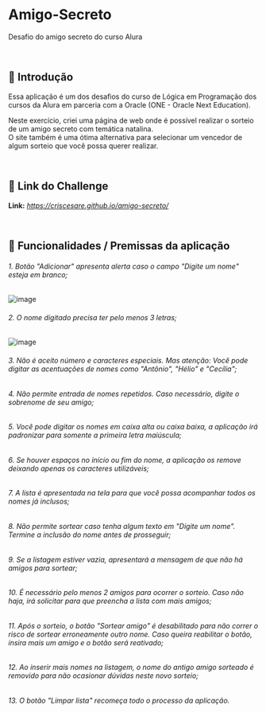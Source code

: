 # Amigo-Secreto
Desafio do amigo secreto do curso Alura

&nbsp;
## **📖 Introdução**

Essa aplicação é um dos desafios do curso de Lógica em Programação dos cursos da Alura em parceria com a Oracle (ONE - Oracle Next Education).

Neste exercício, criei uma página de web onde é possível realizar o sorteio de um amigo secreto com temática natalina.  
O site também é uma ótima alternativa para selecionar um vencedor de algum sorteio que você possa querer realizar.

&nbsp;
## **🔗 Link do Challenge**

**Link:** *https://criscesare.github.io/amigo-secreto/*

&nbsp;
## **💼 Funcionalidades / Premissas da aplicação**

###### 1. Botão "Adicionar" apresenta alerta caso o campo "Digite um nome" esteja em branco;
![image](https://github.com/user-attachments/assets/93416e36-1bd5-44b3-84f1-f7f0983e479b)
&nbsp;
###### 2. O nome digitado precisa ter pelo menos 3 letras;
![image](https://github.com/user-attachments/assets/5dc73e99-4b54-4c5f-bc8b-e7845cf8aefa)
&nbsp;
###### 3. Não é aceito número e caracteres especiais. Mas atenção: Você pode digitar as acentuações de nomes como "Antônio", "Hélio" e "Cecília";


###### 4. Não permite entrada de nomes repetidos. Caso necessário, digite o sobrenome de seu amigo;
###### 5. Você pode digitar os nomes em caixa alta ou caixa baixa, a aplicação irá padronizar para somente a primeira letra maiúscula;
###### 6. Se houver espaços no início ou fim do nome, a aplicação os remove deixando apenas os caracteres utilizáveis;
###### 7. A lista é apresentada na tela para que você possa acompanhar todos os nomes já inclusos;
###### 8. Não permite sortear caso tenha algum texto em "Digite um nome". Termine a inclusão do nome antes de prosseguir;
###### 9. Se a listagem estiver vazia, apresentará a mensagem de que não há amigos para sortear;
###### 10. É necessário pelo menos 2 amigos para ocorrer o sorteio. Caso não haja, irá solicitar para que preencha a lista com mais amigos;
###### 11. Após o sorteio, o botão "Sortear amigo" é desabilitado para não correr o risco de sortear erroneamente outro nome. Caso queira reabilitar o botão, insira mais um amigo e o botão será reativado;
###### 12. Ao inserir mais nomes na listagem, o nome do antigo amigo sorteado é removido para não ocasionar dúvidas neste novo sorteio;
###### 13. O botão "Limpar lista" recomeça todo o processo da aplicação.
